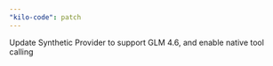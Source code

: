 ```yaml
---
"kilo-code": patch
---
```


Update Synthetic Provider to support GLM 4.6, and enable native tool calling
